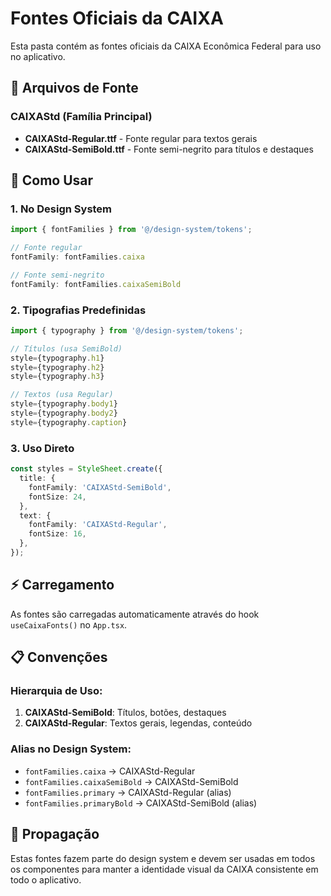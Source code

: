 # Fontes Oficiais da CAIXA

Esta pasta contém as fontes oficiais da CAIXA Econômica Federal para uso no aplicativo.

## 📁 Arquivos de Fonte

### CAIXAStd (Família Principal)
- **CAIXAStd-Regular.ttf** - Fonte regular para textos gerais
- **CAIXAStd-SemiBold.ttf** - Fonte semi-negrito para títulos e destaques

## 🎯 Como Usar

### 1. No Design System
```typescript
import { fontFamilies } from '@/design-system/tokens';

// Fonte regular
fontFamily: fontFamilies.caixa

// Fonte semi-negrito
fontFamily: fontFamilies.caixaSemiBold
```

### 2. Tipografias Predefinidas
```typescript
import { typography } from '@/design-system/tokens';

// Títulos (usa SemiBold)
style={typography.h1}
style={typography.h2}
style={typography.h3}

// Textos (usa Regular)
style={typography.body1}
style={typography.body2}
style={typography.caption}
```

### 3. Uso Direto
```typescript
const styles = StyleSheet.create({
  title: {
    fontFamily: 'CAIXAStd-SemiBold',
    fontSize: 24,
  },
  text: {
    fontFamily: 'CAIXAStd-Regular',
    fontSize: 16,
  },
});
```

## ⚡ Carregamento

As fontes são carregadas automaticamente através do hook `useCaixaFonts()` no `App.tsx`.

## 📋 Convenções

### Hierarquia de Uso:
1. **CAIXAStd-SemiBold**: Títulos, botões, destaques
2. **CAIXAStd-Regular**: Textos gerais, legendas, conteúdo

### Alias no Design System:
- `fontFamilies.caixa` → CAIXAStd-Regular
- `fontFamilies.caixaSemiBold` → CAIXAStd-SemiBold
- `fontFamilies.primary` → CAIXAStd-Regular (alias)
- `fontFamilies.primaryBold` → CAIXAStd-SemiBold (alias)

## 🚀 Propagação

Estas fontes fazem parte do design system e devem ser usadas em todos os componentes para manter a identidade visual da CAIXA consistente em todo o aplicativo.
